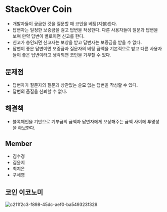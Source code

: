 # StackOver Coin
- 개발자들이 궁금한 것을 질문할 때 코인을 베팅(지불)한다.
- 답변자는 일정한 보증금을 걸고 답변을 작성한다. 
다른 사용자들이 질문과 답변을 보며 만약 답변이 별로이면 신고를 한다.
- 신고가 승인되면 신고자는 보상을 받고 답변자는 보증금을 받을 수 없다.
- 답변이 좋은 답변이면 보증금과 질문자의 베팅 금액을 기본적으로 받고 다른 사용자들이 좋은 답변이라고 생각되면 코인을 기부할 수 있다.
## 문제점
- 답변자가 질문자의 질문과 상관없는 쓸모 없는 답변을 작성할 수 있다.
- 답변의 품질을 신뢰할 수 없다.

## 해결책
- 블록체인을 기반으로 기부금의 금액과 답변자에게 보상해주는 금액 사이에 투명성을 확보한다.

## Member
- 김수경
- 김윤지
- 최지은
- 구세영

## 코인 이코노미
![c211f2c3-f898-45dc-aef0-ba549323f328](https://user-images.githubusercontent.com/31407544/46522621-3f87b580-c8be-11e8-954c-7990ff59d70f.jpeg)
